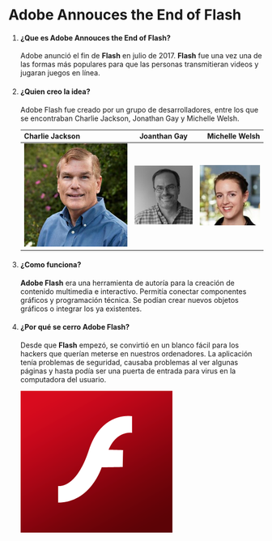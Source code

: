 # Adobe Annouces the End of Flash

1. #### ¿Que es Adobe Annouces the End of Flash?

    Adobe anunció el fin de __Flash__ en julio de 2017. __Flash__ fue una vez una de las formas más populares para que las personas transmitieran videos y jugaran juegos en línea.

2. #### ¿Quien creo la idea?

    Adobe Flash fue creado por un grupo de desarrolladores, entre los que se encontraban Charlie Jackson, Jonathan Gay y Michelle Welsh. 

    |Charlie Jackson |Joanthan Gay |Michelle Welsh |
    |----------------|:-----------:|--------------:|
    |![U+200E](https://github.com/JxviHub/SMX2-M8UF1A3-Adobe-Announces-the-End-of-Flash/blob/main/IrG50hD__400x400.jpg "imagen") |![U+200E](https://github.com/JxviHub/SMX2-M8UF1A3-Adobe-Announces-the-End-of-Flash/blob/main/2350-JONGAY.jpg "imagen") |![U+200E](https://github.com/JxviHub/SMX2-M8UF1A3-Adobe-Announces-the-End-of-Flash/blob/main/michelle-welsh-8fddfa76.jpg "imagen") 
    
2. #### ¿Como funciona?

    __Adobe Flash__ era una herramienta de autoría para la creación de contenido multimedia e interactivo. Permitía conectar componentes gráficos y programación técnica. Se podían crear nuevos objetos gráficos o integrar los ya existentes.

3. #### ¿Por qué se cerro Adobe Flash?

    Desde que __Flash__ empezó, se convirtió en un blanco fácil para los hackers que querían meterse en nuestros ordenadores. La aplicación tenía problemas de seguridad, causaba problemas al ver algunas páginas y hasta podía ser una puerta de entrada para virus en la computadora del usuario.
 
   ![U+200E](https://github.com/JxviHub/SMX2-M8UF1A3-Adobe-Announces-the-End-of-Flash/blob/main/Adobe-Flash.png "imagen")